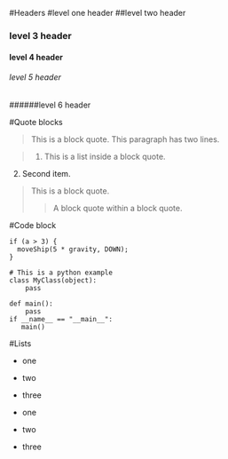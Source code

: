 #Headers
#level one header
##level two  header
### level 3 header ###
#### level 4 header
###### level 5 header 
######level 6 header

#Quote blocks
> This is a block quote. This
paragraph has two lines.

> 1. This is a list inside a block quote.
2. Second item.

> This is a block quote.
>
> > A block quote within a block quote.

#Code block
~~~~~~~
if (a > 3) {
  moveShip(5 * gravity, DOWN);
}
~~~~~~~

~~~~~~{#mycode .python .numberLines }
# This is a python example
class MyClass(object):
    pass

def main():
    pass
if __name__ == "__main__":
   main()
~~~~~~

#Lists
* one
* two
* three

* one

* two

* three



